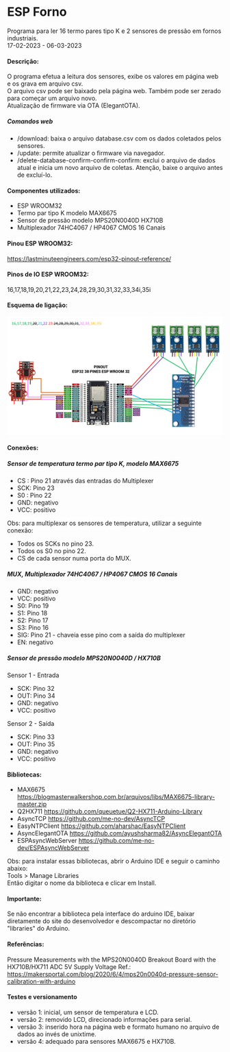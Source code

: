 # ESP Forno

Programa para ler 16 termo pares tipo K e 2 sensores de pressão em fornos industriais.<br>
17-02-2023 - 06-03-2023

#### Descrição:
O programa efetua a leitura dos sensores, exibe os valores em página web e os grava em arquivo csv.<br>
O arquivo csv pode ser baixado pela página web. Também pode ser zerado para começar um arquivo novo.<br>
Atualização de firmware via OTA (ElegantOTA).

##### Comandos web
- /download: baixa o arquivo database.csv com os dados coletados pelos sensores.
- /update: permite atualizar o firmware via navegador.
- /delete-database-confirm-confirm-confirm: exclui o arquivo de dados atual e inicia um novo arquivo de coletas. Atenção, baixe o arquivo antes de excluí-lo.

#### Componentes utilizados:
- ESP WROOM32
- Termo par tipo K modelo MAX6675
- Sensor de pressão modelo MPS20N0040D HX710B
- Multiplexador 74HC4067 / HP4067 CMOS 16 Canais

#### Pinou ESP WROOM32:
https://lastminuteengineers.com/esp32-pinout-reference/

#### Pinos de IO ESP WROOM32:
16,17,18,19,20,21,22,23,24,28,29,30,31,32,33,34i,35i

#### Esquema de ligação:
<img src="https://github.com/kcscoelho/esp_forno/blob/main/Esquema.PNG">

#### Conexões:
##### Sensor de temperatura termo par tipo K, modelo MAX6675
- CS : Pino 21 através das entradas do Multiplexer
- SCK: Pino 23
- S0 : Pino 22
- GND: negativo
- VCC: positivo

Obs: para multiplexar os sensores de temperatura, utilizar a seguinte conexão:
- Todos os SCKs no pino 23.
- Todos os S0 no pino 22.
- CS de cada sensor numa porta do MUX.

##### MUX, Multiplexador 74HC4067 / HP4067 CMOS 16 Canais
- GND: negativo
- VCC: positivo
- S0: Pino 19
- S1: Pino 18
- S2: Pino 17
- S3: Pino 16
- SIG: Pino 21 - chaveia esse pino com a saída do multiplexer
- EN: negativo

##### Sensor de pressão modelo MPS20N0040D / HX710B

Sensor 1 - Entrada
- SCK: Pino 32
- OUT: Pino 34
- GND: negativo
- VCC: positivo

Sensor 2 - Saída
- SCK: Pino 33
- OUT: Pino 35
- GND: negativo
- VCC: positivo

#### Bibliotecas:
- MAX6675
https://blogmasterwalkershop.com.br/arquivos/libs/MAX6675-library-master.zip
- Q2HX711
https://github.com/queuetue/Q2-HX711-Arduino-Library
- AsyncTCP
https://github.com/me-no-dev/AsyncTCP
- EasyNTPClient
https://github.com/aharshac/EasyNTPClient
- AsyncElegantOTA
https://github.com/ayushsharma82/AsyncElegantOTA
- ESPAsyncWebServer
https://github.com/me-no-dev/ESPAsyncWebServer

Obs: para instalar essas bibliotecas, abrir o Arduino IDE e seguir o caminho abaixo:<br>
Tools > Manage Libraries<br>
Então digitar o nome da biblioteca e clicar em Install.

#### Importante: 
Se não encontrar a biblioteca pela interface do arduino IDE, baixar diretamente do site do desenvolvedor e descompactar no diretório "libraries" do Arduino.

#### Referências:
Pressure Measurements with the MPS20N0040D Breakout Board with the HX710B/HX711 ADC 5V Supply Voltage
Ref.: https://makersportal.com/blog/2020/6/4/mps20n0040d-pressure-sensor-calibration-with-arduino

#### Testes e versionamento
- versão 1: inicial, um sensor de temperatura e LCD.
- versão 2: removido LCD, direcionado informações para serial.
- versão 3: inserido hora na página web e formato humano no arquivo de dados ao invés de unixtime.
- versão 4: adequado para sensores MAX6675 e HX710B.
